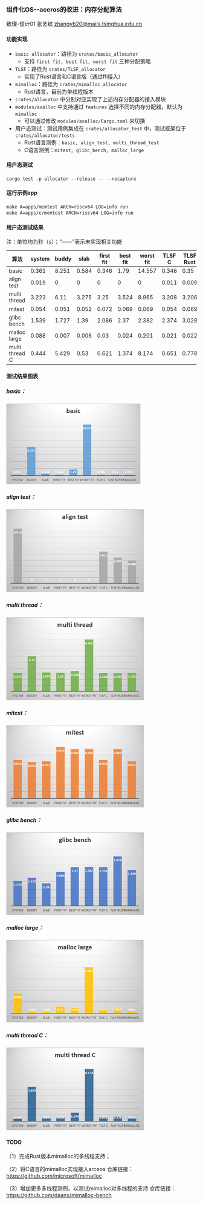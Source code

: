### 组件化OS--aceros的改进：内存分配算法

致理-信计01 张艺缤 zhangyb20@mails.tsinghua.edu.cn



#### 功能实现

- `basic allocator`：路径为 `crates/basic_allocator`
  - 支持 `first fit, best fit, worst fit` 三种分配策略
- `TLSF`：路径为 `crates/TLSF_allocator`
  - 实现了Rust语言和C语言版（通过ffi接入）
- `mimalloc`：路径为 `crates/mimalloc_allocator`
  - Rust语言，目前为单线程版本
- `crates/allocator` 中分别对应实现了上述内存分配器的接入模块
- `modules/axalloc` 中支持通过 `features` 选择不同的内存分配器，默认为 `mimalloc`
  - 可以通过修改 `modules/axalloc/Cargo.toml` 来切换
- 用户态测试：测试用例集成在 `crates/allocator_test` 中，测试框架位于 `crates/allocator/tests`
  - Rust语言测例：`basic, align_test, multi_thread_test`
  - C语言测例：`mitest, glibc_bench, malloc_large`



#### 用户态测试

```
cargo test -p allocator --release -- --nocapture
```



#### 运行示例app

```
make A=apps/memtest ARCH=riscv64 LOG=info run
make A=apps/c/memtest ARCH=riscv64 LOG=info run
```



#### 用户态测试结果

注：单位均为秒（s）；“——”表示未实现相关功能

| 算法           | system | buddy | slab  | first fit | best fit | worst fit | TLSF C | TLSF Rust | mimalloc |
| -------------- | ------ | ----- | ----- | --------- | -------- | --------- | ------ | --------- | -------- |
| basic          | 0.361  | 8.251 | 0.584 | 0.346     | 1.79     | 14.557    | 0.346  | 0.35      | 0.336    |
| align test     | 0.019  | 0     | 0     | 0         | 0        | 0         | 0.011  | 0.009     | 0.008    |
| multi thread   | 3.223  | 6.11  | 3.275 | 3.25      | 3.524    | 8.965     | 3.208  | 3.206     | 3.225    |
| mitest         | 0.054  | 0.051 | 0.052 | 0.072     | 0.069    | 0.069     | 0.054  | 0.069     | 0.052    |
| glibc bench    | 1.539  | 1.727 | 1.39  | 2.086     | 2.37     | 2.382     | 2.374  | 3.028     | 2.198    |
| malloc large   | 0.088  | 0.007 | 0.006 | 0.03      | 0.024    | 0.201     | 0.021  | 0.022     | 0.01     |
| multi thread C | 0.444  | 5.429 | 0.53  | 0.621     | 1.374    | 8.174     | 0.651  | 0.778     | 0.521    |



#### 测试结果图表

##### basic：

![basic](pic\basic.png)



##### align test：

![align](pic\align.png)



##### multi thread：

![multi_thread](pic\multi_thread.png)



##### mitest：

![mitest](pic\mitest.png)



##### glibc bench：

![glibc_bench](pic\glibc_bench.png)



##### malloc large：

![malloc_large](pic\malloc_large.png)



##### multi thread C：

![multi_thread_c](pic\multi_thread_c.png)



#### TODO

（1）完成Rust版本mimalloc的多线程支持；

（2）将C语言的mimalloc实现接入arceos   仓库链接：https://github.com/microsoft/mimalloc

（3）增加更多多线程测例，以测试mimalloc对多线程的支持   仓库链接：https://github.com/daanx/mimalloc-bench

